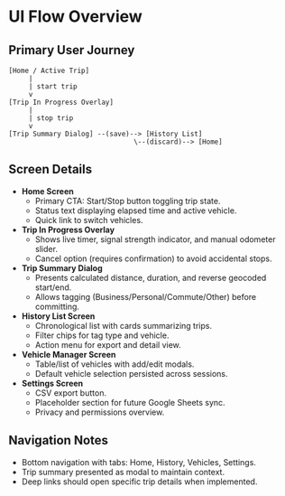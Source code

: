 # UI Flow Overview

## Primary User Journey
```
[Home / Active Trip]
     |
     | start trip
     v
[Trip In Progress Overlay]
     |
     | stop trip
     v
[Trip Summary Dialog] --(save)--> [History List]
                               \--(discard)--> [Home]
```

## Screen Details
- **Home Screen**
  - Primary CTA: Start/Stop button toggling trip state.
  - Status text displaying elapsed time and active vehicle.
  - Quick link to switch vehicles.
- **Trip In Progress Overlay**
  - Shows live timer, signal strength indicator, and manual odometer slider.
  - Cancel option (requires confirmation) to avoid accidental stops.
- **Trip Summary Dialog**
  - Presents calculated distance, duration, and reverse geocoded start/end.
  - Allows tagging (Business/Personal/Commute/Other) before committing.
- **History List Screen**
  - Chronological list with cards summarizing trips.
  - Filter chips for tag type and vehicle.
  - Action menu for export and detail view.
- **Vehicle Manager Screen**
  - Table/list of vehicles with add/edit modals.
  - Default vehicle selection persisted across sessions.
- **Settings Screen**
  - CSV export button.
  - Placeholder section for future Google Sheets sync.
  - Privacy and permissions overview.

## Navigation Notes
- Bottom navigation with tabs: Home, History, Vehicles, Settings.
- Trip summary presented as modal to maintain context.
- Deep links should open specific trip details when implemented.

